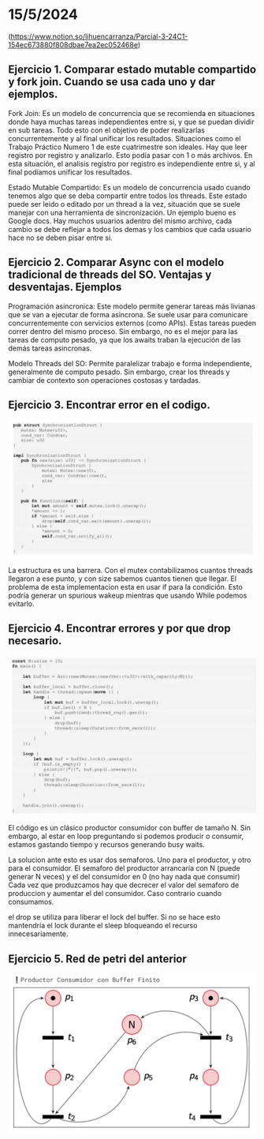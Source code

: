 # 15/5/2024

(https://www.notion.so/lihuencarranza/Parcial-3-24C1-154ec673880f808dbae7ea2ec052468e)

## Ejercicio 1. Comparar estado mutable compartido y fork join. Cuando se usa cada uno y dar ejemplos.

Fork Join: Es un modelo de concurrencia que se recomienda en situaciones donde haya muchas tareas independientes entre si, y que se puedan dividir en sub tareas. Todo esto con el objetivo de poder realizarlas concurrentemente y al final unificar los resultados. Situaciones como el Trabajo Práctico Numero 1 de este cuatrimestre son ideales. Hay que leer registro por registro y analizarlo. Esto podía pasar con 1 o más archivos. En esta situación, el analisis registro por registro es independiente entre si, y al final podíamos unificar los resultados.

Estado Mutable Compartido: Es un modelo de concurrencia usado cuando tenemos algo que se deba compartir entre todos los threads. Este estado puede ser leido o editado por un thread a la vez, situación que se suele manejar con una herramienta de sincronización. Un ejemplo bueno es Google docs. Hay muchos usuarios adentro del mismo archivo, cada cambio se debe reflejar a todos los demas y los cambios que cada usuario hace no se deben pisar entre si.

## Ejercicio 2. Comparar Async con el modelo tradicional de threads del SO. Ventajas y desventajas. Ejemplos

Programación asincronica: Este modelo permite generar tareas más livianas que se van a ejecutar de forma asincrona. Se suele usar para comunicare concurrentemente con servicios externos (como APIs). Estas tareas pueden correr dentro del mismo proceso. Sin embargo, no es el mejor para las tareas de computo pesado, ya que los awaits traban la ejecución de las demás tareas asincronas.

Modelo Threads del SO: Permite paralelizar trabajo e forma independiente, generalmente de computo pesado. Sin embargo, crear los threads y cambiar de contexto son operaciones costosas y tardadas.

## Ejercicio 3. Encontrar error en el codigo.

![codigo_enunciado](/fotos_parcial_3_2c2024/ejercicio3.png)

La estructura es una barrera. Con el mutex contabilizamos cuantos threads llegaron a ese punto, y con size sabemos cuantos tienen que llegar.
El problema de esta implementacion esta en usar if para la condición. Esto podría generar un spurious wakeup mientras que usando While podemos evitarlo.

## Ejercicio 4. Encontrar errores y por que drop necesario.

![codigo_enunciado](/fotos_parcial_3_2c2024/ejercicio4.png)

El código es un clásico productor consumidor con buffer de tamaño N.
Sin embargo, al estar en loop preguntando si podemos producir o consumir, estamos gastando tiempo y recursos generando busy waits.

La solucion ante esto es usar dos semaforos. Uno para el productor, y otro para el consumidor.
El semaforo del productor arrancaría con N (puede generar N veces) y el del consumidor en 0 (no hay nada que consumir)
Cada vez que produzcamos hay que decrecer el valor del semaforo de produccion y aumentar el del consumidor. Caso contrario cuando consumamos.

el drop se utiliza para liberar el lock del buffer. Si no se hace esto mantendría el lock durante el sleep
bloqueando el recurso innecesariamente.

## Ejercicio 5. Red de petri del anterior

![red de petri](red-petri-productor-consumidor.png)
